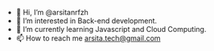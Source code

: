 - 👋 Hi, I’m @arsitanrfzh
- 👀 I’m interested in Back-end development.
- 🌱 I’m currently learning Javascript and Cloud Computing.
- 📫 How to reach me arsita.tech@gmail.com

<!---
arsitanrfzh/arsitanrfzh is a ✨ special ✨ repository because its `README.md` (this file) appears on your GitHub profile.
You can click the Preview link to take a look at your changes.
--->
